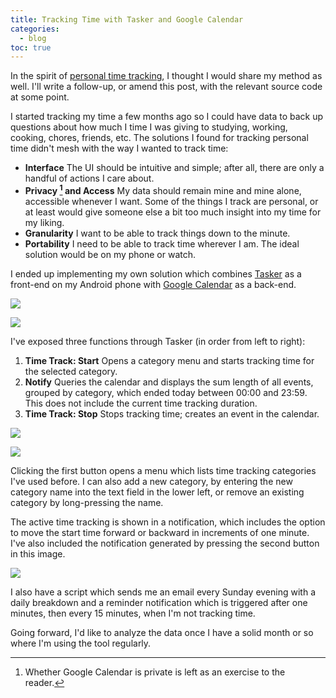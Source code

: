 ```yaml
---
title: Tracking Time with Tasker and Google Calendar
categories:
  - blog
toc: true
---
```


In the spirit of [personal time tracking](https://samplesize.one/blog/posts/my_year_in_data/), I thought I would share my method as well. I'll write a follow-up, or amend this post, with the relevant source code at some point.

I started tracking my time a few months ago so I could have data to back up questions about how much I time I was giving to studying, working, cooking, chores, friends, etc. The solutions I found for tracking personal time didn't mesh with the way I wanted to track time:

- **Interface**
The UI should be intuitive and simple; after all, there are only a handful of actions I care about.
- **Privacy [^1] and Access**
My data should remain mine and mine alone, accessible whenever I want. Some of the things I track are personal, or at least would give someone else a bit too much insight into my time for my liking.
- **Granularity**
I want to be able to track things down to the minute.
- **Portability**
I need to be able to track time wherever I am. The ideal solution would be on my phone or watch.

I ended up implementing my own solution which combines [Tasker](https://tasker.joaoapps.com/) as a front-end on my Android phone with [Google Calendar](https://www.google.com/calendar/about/) as a back-end.

![](/images/home-2.png)

![](/images/calendar-2.png)

I've exposed three functions through Tasker (in order from left to right):

1. **Time Track: Start**
Opens a category menu and starts tracking time for the selected category.
2. **Notify**
Queries the calendar and displays the sum length of all events, grouped by category, which ended today between 00:00 and 23:59. This does not include the current time tracking duration.
3. **Time Track: Stop**
Stops tracking time; creates an event in the calendar.

![](/images/home-time-track-highlighted.png)

![](/images//time-tracking-menu.png)

Clicking the first button opens a menu which lists time tracking categories I've used before. I can also add a new category, by entering the new category name into the text field in the lower left, or remove an existing category by long-pressing the name.

The active time tracking is shown in a notification, which includes the option to move the start time forward or backward in increments of one minute. I've also included the notification generated by pressing the second button in this image.

![](/images/time-track-notifications-2.png)

I also have a script which sends me an email every Sunday evening with a daily breakdown and a reminder notification which is triggered after one minutes, then every 15 minutes, when I'm not tracking time.

Going forward, I'd like to analyze the data once I have a solid month or so where I'm using the tool regularly.

[^1]: Whether Google Calendar is private is left as an exercise to the reader.

